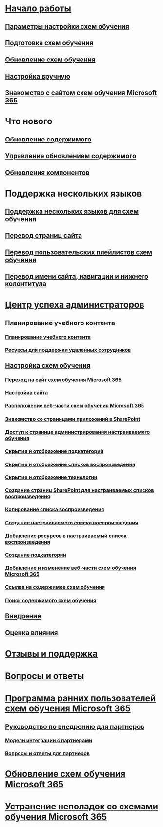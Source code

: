 # [Начало работы](index.md)  
## [Параметры настройки схем обучения](custom_setupoptions.md)
## [Подготовка схем обучения](custom_provision.md)
## [Обновление схем обучения](custom_update.md)
## [Настройка вручную](custom_manualsetup.md)
## [Знакомство с сайтом схем обучения Microsoft 365](custom_exploresite.md)
# Что нового 
## [Обновление содержимого](custom_contentupdates.md) 
## [Управление обновлением содержимого](custom_contentupdatesmanage.md)
## [Обновления компонентов](custom_featureupdates.md)
# Поддержка нескольких языков
## [Поддержка нескольких языков для схем обучения](custom_overview_ml.md)
## [Перевод страниц сайта](custom_translate_page_ml.md)
## [Перевод пользовательских плейлистов схем обучения](custom_translate_pl_ml.md)
## [Перевод имени сайта, навигации и нижнего колонтитула](custom_sitenamenav_ml.md)
# [Центр успеха администраторов](custom_successcenter.md)
## Планирование учебного контента 
### [Планирование учебного контента](custom_plancontent.md)
### [Ресурсы для поддержки удаленных сотрудников](custom_plancontent_remoteresources.md)
## [Настройка схем обучения](custom_overview.md)
### [Переход на сайт схем обучения Microsoft 365](custom_goto.md)
### [Настройка сайта](custom_edithelp.md)
### [Расположение веб-части схем обучения Microsoft 365](custom_whereiswebpart.md)
### [Знакомство со страницами приложений в SharePoint](custom_apppages.md)
### [Доступ к странице администрирования настраиваемого обучения](custom_accessadmin.md)
### [Скрытие и отображение подкатегорий](custom_hideshowsub.md)
### [Скрытие и отображение списков воспроизведения](custom_hideshowplaylists.md)
### [Скрытие и отображение технологии](custom_hideshowtech.md)
### [Создание страниц SharePoint для настраиваемых списков воспроизведения](custom_createnewpage.md)
### [Копирование списка воспроизведения](custom_copyplaylist.md)
### [Создание настраиваемого списка воспроизведения](custom_createnewplaylist.md)
### [Добавление ресурсов в настраиваемый список воспроизведения](custom_addassets.md)
### [Создание подкатегории](custom_createnewcat.md)
### [Добавление и изменение веб-части схем обучения Microsoft 365](custom_addwebpart.md)
### [Ссылка на содержимое схем обучения](custom_linking.md)
### [Поиск содержимого схем обучения](custom_search.md)
## [Внедрение](driveadoption.md)
## [Оценка влияния](custom_measureimpact.md)
# [Отзывы и поддержка](feedback.md)
# [Вопросы и ответы](faq.md)
# [Программа ранних пользователей схем обучения Microsoft 365](custom_partnerguide.md)
## [Руководство по внедрению для партнеров](custom_partnerguide_getfam.md)
### [Модели интеграции с партнерами](custom_partnerguide_contint.md) 
### [Вопросы и ответы для партнеров](custom_partner.md)
# [Обновление схем обучения Microsoft 365](custom_update.md)
# [Устранение неполадок со схемами обучения Microsoft 365](custom_troubleshooting.md) 